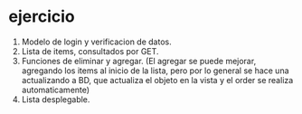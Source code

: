# ejercicio
1. Modelo de login y verificacion de datos.
2. Lista de items, consultados por GET.
3. Funciones de eliminar y agregar. 
  (El agregar se puede mejorar, agregando los items al inicio de la lista, pero por lo general se hace una actualizando a BD, que 
  actualiza el objeto en la vista y el order se realiza automaticamente)
4. Lista desplegable.
